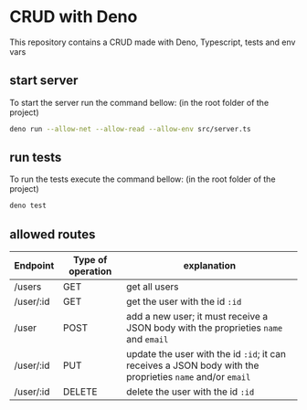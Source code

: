 # CRUD with Deno
This repository contains a CRUD made with Deno, Typescript, tests and env vars

## start server
To start the server run the command bellow: (in the root folder of the project)
```bash
deno run --allow-net --allow-read --allow-env src/server.ts
```

## run tests
To run the tests execute the command bellow: (in the root folder of the project)
```bash
deno test
```

## allowed routes
Endpoint  | Type of operation | explanation
----------|-------------------|------------
/users    | GET               | get all users
/user/:id | GET               | get the user with the id `:id`
/user     | POST              | add a new user; it must receive a JSON body with the proprieties `name` and `email`
/user/:id | PUT               | update the user with the id `:id`; it can receives a JSON body with the proprieties `name` and/or `email`
/user/:id | DELETE            | delete the user with the id `:id`